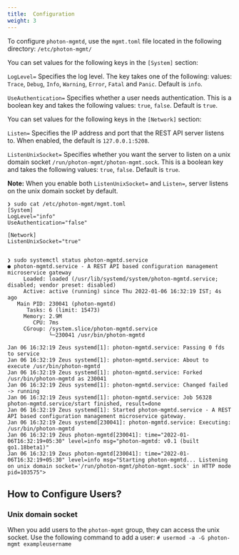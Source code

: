 ```yaml
---
title:  Configuration
weight: 3
---
```


To configure `photon-mgmtd`, use the `mgmt.toml` file located in the following directory: `/etc/photon-mgmt/`

You can set values for the following keys in the `[System]` section:

`LogLevel=`
Specifies the log level. The key takes one of the following:
values: `Trace`, `Debug`, `Info`, `Warning`, `Error`, `Fatal` and `Panic`.
Default is `info`.

`UseAuthentication=`
Specifies whether a user needs authentication. This is a boolean key and takes the following values: `true`, `false`.
Default is `true`.



You can set values for the following keys in the `[Network]` section:

`Listen=`
Specifies the IP address and port that the REST API server listens to.
When enabled, the default is `127.0.0.1:5208`.


`ListenUnixSocket=`
Specifies whether you want the server to listen on a unix domain socket `/run/photon-mgmt/photon-mgmt.sock`. This is a boolean key and takes the following values: `true`, `false`.
Default is `true`.

**Note:** When you enable both `ListenUnixSocket=` and `Listen=`, server listens on the unix domain socket by default.

	❯ sudo cat /etc/photon-mgmt/mgmt.toml
	[System]
	LogLevel="info"
	UseAuthentication="false"

	[Network]
	ListenUnixSocket="true"


	❯ sudo systemctl status photon-mgmtd.service
	● photon-mgmtd.service - A REST API based configuration management microservice gateway
	     Loaded: loaded (/usr/lib/systemd/system/photon-mgmtd.service; disabled; vendor preset: disabled)
	     Active: active (running) since Thu 2022-01-06 16:32:19 IST; 4s ago
	   Main PID: 230041 (photon-mgmtd)
	      Tasks: 6 (limit: 15473)
	     Memory: 2.9M
	        CPU: 7ms
	     CGroup: /system.slice/photon-mgmtd.service
	             └─230041 /usr/bin/photon-mgmtd

	Jan 06 16:32:19 Zeus systemd[1]: photon-mgmtd.service: Passing 0 fds to service
	Jan 06 16:32:19 Zeus systemd[1]: photon-mgmtd.service: About to execute /usr/bin/photon-mgmtd
	Jan 06 16:32:19 Zeus systemd[1]: photon-mgmtd.service: Forked /usr/bin/photon-mgmtd as 230041
	Jan 06 16:32:19 Zeus systemd[1]: photon-mgmtd.service: Changed failed -> running
	Jan 06 16:32:19 Zeus systemd[1]: photon-mgmtd.service: Job 56328 photon-mgmtd.service/start finished, result=done
	Jan 06 16:32:19 Zeus systemd[1]: Started photon-mgmtd.service - A REST API based configuration management microservice gateway.
	Jan 06 16:32:19 Zeus systemd[230041]: photon-mgmtd.service: Executing: /usr/bin/photon-mgmtd
	Jan 06 16:32:19 Zeus photon-mgmtd[230041]: time="2022-01-06T16:32:19+05:30" level=info msg="photon-mgmtd: v0.1 (built go1.18beta1)"
	Jan 06 16:32:19 Zeus photon-mgmtd[230041]: time="2022-01-06T16:32:19+05:30" level=info msg="Starting photon-mgmtd... Listening on unix domain socket='/run/photon-mgmt/photon-mgmt.sock' in HTTP mode pid=103575">


## How to Configure Users?

### Unix domain socket

When you add users to the `photon-mgmt` group, they can access the unix socket.
Use the following command to add a user:
	`# usermod -a -G photon-mgmt exampleusername`
